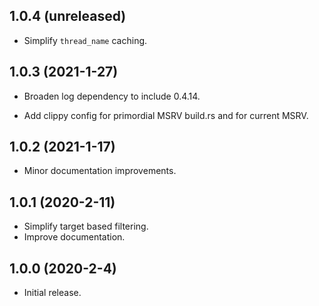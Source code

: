 ## 1.0.4 (unreleased)
* Simplify `thread_name` caching.

## 1.0.3 (2021-1-27)
* Broaden log dependency to include 0.4.14.

* Add clippy config for primordial MSRV build.rs and for current MSRV.

## 1.0.2 (2021-1-17)
* Minor documentation improvements.

## 1.0.1 (2020-2-11)
* Simplify target based filtering.
* Improve documentation.

## 1.0.0 (2020-2-4)
* Initial release.

